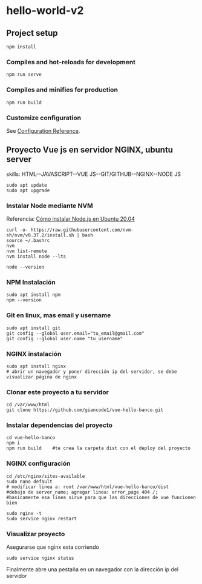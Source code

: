 # hello-world-v2

## Project setup
```
npm install
```

### Compiles and hot-reloads for development
```
npm run serve
```

### Compiles and minifies for production
```
npm run build
```

### Customize configuration
See [Configuration Reference](https://cli.vuejs.org/config/).

## Proyecto Vue js en servidor NGINX, ubuntu server
skills: HTML--JAVASCRIPT--VUE JS--GIT/GITHUB--NGINX--NODE JS

```
sudo apt update
sudo apt upgrade
```
### Instalar Node mediante NVM
Referencia: [Cómo instalar Node.js en Ubuntu 20.04](https://www.digitalocean.com/community/tutorials/how-to-install-node-js-on-ubuntu-20-04-es)
```
curl -o- https://raw.githubusercontent.com/nvm-sh/nvm/v0.37.2/install.sh | bash
source ~/.bashrc
nvm
nvm list-remote
nvm install node --lts

node --version
```
### NPM Instalación
```
sudo apt install npm
npm --version
```
### Git en linux, mas email y username
```
sudo apt install git
git config --global user.email="tu_email@gmail.com"
git config --global user.name "tu_username"

```
### NGINX instalación
```
sudo apt install nginx
# abrir un navegador y poner dirección ip del servidor, se debe visualizar página de nginx
```
### Clonar este proyecto a tu servidor
```
cd /var/www/html
git clone https://github.com/giancode1/vue-hello-banco.git
```
### Instalar dependencias del proyecto
```
cd vue-hello-banco
npm i
npm run build    #te crea la carpeta dist con el deploy del proyecto
```
### NGINX configuración
```
cd /etc/nginx/sites-available
sudo nano default
# modificar linea a: root /var/www/html/vue-hello-banco/dist
#debajo de server_name; agregar linea: error_page 404 /;
#basicamente esa linea sirve para que las direcciones de vue funcionen bien

sudo nginx -t
sudo service nginx restart
```
### Visualizar proyecto
Asegurarse que nginx esta corriendo
```
sudo service nginx status
```
Finalmente abre una pestaña en un navegador con la dirección ip del servidor


